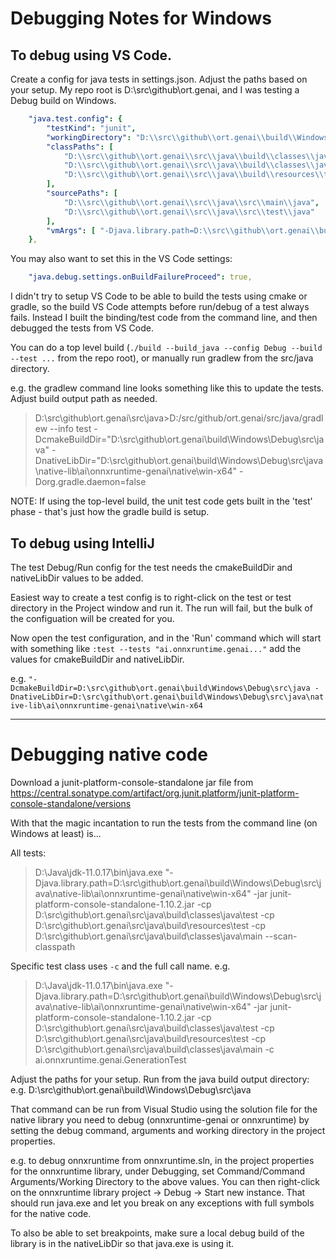 # Debugging Notes for Windows

## To debug using VS Code.

Create a config for java tests in settings.json. Adjust the paths based on your setup. 
My repo root is D:\src\github\ort.genai, and I was testing a Debug build on Windows. 

```yaml
    "java.test.config": {
        "testKind": "junit",
        "workingDirectory": "D:\\src\\github\\ort.genai\\build\\Windows\\Debug\\src\\java",
        "classPaths": [ 
            "D:\\src\\github\\ort.genai\\src\\java\\build\\classes\\java\\main",
            "D:\\src\\github\\ort.genai\\src\\java\\build\\classes\\java\\test",
            "D:\\src\\github\\ort.genai\\src\\java\\build\\resources\\test"
        ],
        "sourcePaths": [
            "D:\\src\\github\\ort.genai\\src\\java\\src\\main\\java",
            "D:\\src\\github\\ort.genai\\src\\java\\src\\test\\java"
        ],
        "vmArgs": [ "-Djava.library.path=D:\\src\\github\\ort.genai\\build\\Windows\\Debug\\src\\java\\native-lib\\ai\\onnxruntime-genai\\native\\win-x64" ],
    },
```

You may also want to set this in the VS Code settings: 
```yaml
    "java.debug.settings.onBuildFailureProceed": true,
```

I didn't try to setup VS Code to be able to build the tests using cmake or gradle, so the build VS Code attempts 
before run/debug of a test always fails. Instead I built the binding/test code from the command line, and then debugged
the tests from VS Code.

You can do a top level build (`./build --build_java --config Debug --build --test ...` from the repo root), 
or manually run gradlew from the src/java directory.

e.g. the gradlew command line looks something like this to update the tests. Adjust build output path as needed.
> D:\src\github\ort.genai\src\java>D:/src/github/ort.genai/src/java/gradlew --info test -DcmakeBuildDir="D:\src\github\ort.genai\build\Windows\Debug\src\java" -DnativeLibDir="D:\src\github\ort.genai\build\Windows\Debug\src\java\native-lib\ai\onnxruntime-genai\native\win-x64" -Dorg.gradle.daemon=false

NOTE: If using the top-level build, the unit test code gets built in the 'test' phase - that's just how the gradle build is setup.

## To debug using IntelliJ

The test Debug/Run config for the test needs the cmakeBuildDir and nativeLibDir values to be added.

Easiest way to create a test config is to right-click on the test or test directory in the Project window and run it.
The run will fail, but the bulk of the configuation will be created for you.

Now open the test configuration, and in the 'Run' command which will start with something like
  `:test --tests "ai.onnxruntime.genai..."` 
add the values for cmakeBuildDir and nativeLibDir. 

e.g.
`"-DcmakeBuildDir=D:\src\github\ort.genai\build\Windows\Debug\src\java -DnativeLibDir=D:\src\github\ort.genai\build\Windows\Debug\src\java\native-lib\ai\onnxruntime-genai\native\win-x64`

-----

# Debugging native code

Download a junit-platform-console-standalone jar file from https://central.sonatype.com/artifact/org.junit.platform/junit-platform-console-standalone/versions

With that the magic incantation to run the tests from the command line (on Windows at least) is...

All tests:

> D:\Java\jdk-11.0.17\bin\java.exe "-Djava.library.path=D:\src\github\ort.genai\build\Windows\Debug\src\java\native-lib\ai\onnxruntime-genai\native\win-x64" -jar junit-platform-console-standalone-1.10.2.jar -cp D:\src\github\ort.genai\src\java\build\classes\java\test -cp D:\src\github\ort.genai\src\java\build\resources\test  -cp D:\src\github\ort.genai\src\java\build\classes\java\main --scan-classpath

Specific test class uses `-c` and the full call name. e.g.

> D:\Java\jdk-11.0.17\bin\java.exe "-Djava.library.path=D:\src\github\ort.genai\build\Windows\Debug\src\java\native-lib\ai\onnxruntime-genai\native\win-x64" -jar junit-platform-console-standalone-1.10.2.jar -cp D:\src\github\ort.genai\src\java\build\classes\java\test -cp D:\src\github\ort.genai\src\java\build\resources\test  -cp D:\src\github\ort.genai\src\java\build\classes\java\main -c ai.onnxruntime.genai.GenerationTest

Adjust the paths for your setup. Run from the java build output directory: e.g. D:\src\github\ort.genai\build\Windows\Debug\src\java 

That command can be run from Visual Studio using the solution file for the native library you need to debug (onnxruntime-genai or onnxruntime) by setting the debug command, arguments and working directory in the project properties. 

e.g. to debug onnxruntime from onnxruntime.sln, in the project properties for the onnxruntime library, under Debugging, set Command/Command Arguments/Working Directory to the above values. 
You can then right-click on the onnxruntime library project -> Debug -> Start new instance. That should run java.exe and let you break on any exceptions with full symbols for the native code.

To also be able to set breakpoints, make sure a local debug build of the library is in the nativeLibDir so that java.exe is using it.


